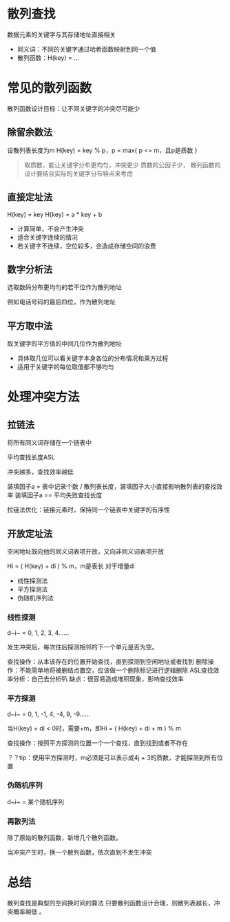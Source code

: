 # 散列查找

数据元素的关键字与其存储地址直接相关 

- 同义词：不同的关键字通过哈希函数映射到同一个值
- 散列函数：H(key) = ...


# 常见的散列函数

散列函数设计目标：让不同关键字的冲突尽可能少

## 除留余数法

设散列表长度为m
H(key) = key % p，p = max{ p <= m，且p是质数 }

> 取质数，能让关键字分布更均匀，冲突更少
> 质数的公因子少，
> 散列函数的设计要结合实际的关键字分布特点来考虑

## 直接定址法

H(key) = key 
H(key) = a * key + b

- 计算简单，不会产生冲突
- 适合关键字连续的情况
- 若关键字不连续，空位较多，会造成存储空间的浪费

## 数字分析法

选取数码分布更均匀的若干位作为散列地址

例如电话号码的最后四位，作为散列地址

## 平方取中法

取关键字的平方值的中间几位作为散列地址

- 具体取几位可以看关键字本身各位的分布情况和乘方过程
- 适用于关键字的每位取值都不够均匀


# 处理冲突方法

## 拉链法

将所有同义词存储在一个链表中

平均查找长度ASL

冲突越多，查找效率越低

装填因子a = 表中记录个数 / 散列表长度，装填因子大小直接影响散列表的查找效率
装填因子a == 平均失败查找长度

拉链法优化：链接元素时，保持同一个链表中关键字的有序性

## 开放定址法 

空闲地址既向他的同义词表项开放，又向非同义词表项开放

Hi =  ( H(key) + di ) %  m，m是表长
对于增量di

- 线性探测法
- 平方探测法
- 伪随机序列法

### 线性探测

d~i~ = 0, 1, 2, 3, 4……

发生冲突后，每次往后探测相邻的下一个单元是否为空。

查找操作：从本该存在的位置开始查找，直到探测到空闲地址或者找到
删除操作：不能简单地将被删结点置空，应该做一个删除标记进行逻辑删除
ASL查找效率分析：自己去分析叭
缺点：很容易造成堆积现象，影响查找效率

### 平方探测

d~i~ = 0, 1, -1, 4, -4, 9, -9……

当H(key) + di < 0时，需要+m，即Hi =  ( H(key) + di + m ) %  m

查找操作：按照平方探测的位置一个一个查找，直到找到或者不存在

？？tip：使用平方探测时，m必须是可以表示成4j + 3的质数，才能探测到所有位置

### 伪随机序列

d~i~ = 某个随机序列

### 再散列法

除了原始的散列函数，新增几个散列函数。

当冲突产生时，换一个散列函数，依次直到不发生冲突





# 总结

散列查找是典型的空间换时间的算法
只要散列函数设计合理，则散列表越长，冲突概率越低 。